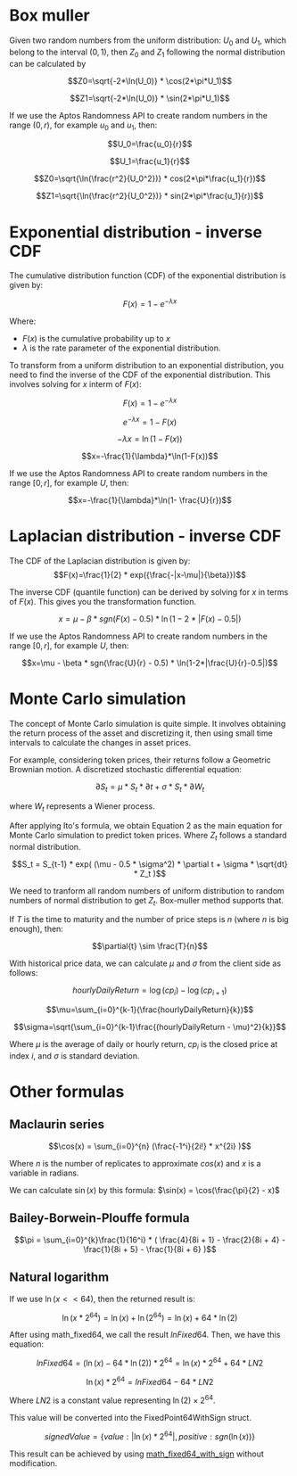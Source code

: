 # Box muller
Given two random numbers from the uniform distribution: $U_0$ and $U_1$, which belong to the interval $(0,1)$, then $Z_0$ and $Z_1$ following the normal distribution can be calculated by

$$Z0=\sqrt{-2*\ln(U_0)} * \cos(2*\pi*U_1)$$

$$Z1=\sqrt{-2*\ln(U_0)} * \sin(2*\pi*U_1)$$

If we use the Aptos Randomness API to create random numbers in the range $(0,r)$, for example $u_0$ and $u_1$, then:

$$U_0=\frac{u_0}{r}$$

$$U_1=\frac{u_1}{r}$$

$$Z0=\sqrt{\ln(\frac{r^2}{U_0^2})} * cos(2*\pi*\frac{u_1}{r})$$

$$Z1=\sqrt{\ln(\frac{r^2}{U_0^2})} * sin(2*\pi*\frac{u_1}{r})$$

# Exponential distribution - inverse CDF
The cumulative distribution function (CDF) of the exponential distribution is given by:

$$F(x)=1-e^{-\lambda x}$$

Where:
- $F(x)$ is the cumulative probability up to $x$
- $\lambda$ is the rate parameter of the exponential distribution.


To transform from a uniform distribution to an exponential distribution, you need to find the inverse of the CDF of the exponential distribution. This involves solving for $x$ interm of $F(x)$:

$$F(x)=1-e^{-\lambda x}$$

$$e^{-\lambda x}= 1 - F(x)$$

$$-\lambda x=\ln(1-F(x))$$

$$x=-\frac{1}{\lambda}*\ln(1-F(x))$$

If we use the Aptos Randomness API to create random numbers in the range $[0,r]$, for example $U$, then:

$$x=-\frac{1}{\lambda}*\ln(1- \frac{U}{r})$$

 
# Laplacian distribution - inverse CDF
The CDF of the Laplacian distribution is given by:
$$F(x)=\frac{1}{2} * exp({\frac{-|x-\mu|}{\beta}})$$

The inverse CDF (quantile function) can be derived by solving for $x$ in terms of $F(x)$. This gives you the transformation function.

$$x=\mu - \beta * sgn(F(x) - 0.5) * \ln(1-2*|F(x)-0.5|)$$

If we use the Aptos Randomness API to create random numbers in the range $[0,r]$, for example $U$, then:

$$x=\mu - \beta * sgn(\frac{U}{r} - 0.5) * \ln(1-2*|\frac{U}{r}-0.5|)$$

# Monte Carlo simulation
The concept of Monte Carlo simulation is quite simple. It involves obtaining the return process of the asset and discretizing it, then using small time intervals to calculate the changes in asset prices.

For example, considering token prices, their returns follow a Geometric Brownian motion. A discretized stochastic differential equation:

$$\partial S_t = \mu * S_t * \partial t + \sigma * S_t * \partial W_t$$

where $W_t$ represents a Wiener process.

After applying Ito's formula, we obtain Equation 2 as the main equation for Monte Carlo simulation to predict token prices. Where $Z_t$ follows a standard normal distribution.

$$S_t = S_{t-1} * exp( (\mu - 0.5 * \sigma^2) * \partial t + \sigma * \sqrt{dt} * Z_t )$$

We need to tranform all random numbers of uniform distribution to random numbers of normal distribution to get $Z_t$. Box-muller method supports that.

If $T$ is the time to maturity and the number of price steps is $n$ (where $n$ is big enough), then:

$$\partial{t} \sim \frac{T}{n}$$ 

With historical price data, we can calculate $\mu$ and $\sigma$ from the client side as follows:

$$hourlyDailyReturn=\log(cp_i) - \log(cp_{i+1})$$

$$\mu=\sum_{i=0}^{k-1}(\frac{hourlyDailyReturn}{k})$$

$$\sigma=\sqrt{\sum_{i=0}^{k-1}\frac{(hourlyDailyReturn - \mu)^2}{k}}$$

Where $\mu$ is the average of daily or hourly return, $cp_i$ is the closed price at index $i$, and $\sigma$ is standard deviation.

# Other formulas
## Maclaurin series

$$\cos(x) = \sum_{i=0}^{n} (\frac{-1^i}{2i!} * x^{2i} )$$

Where $n$ is the number of replicates to approximate $cos(x)$ and $x$ is a variable in radians.

We can calculate $\sin(x)$ by this formula: $\sin(x) = \cos(\frac{\pi}{2} - x)$

## Bailey-Borwein-Plouffe formula

$$\pi = \sum_{i=0}^{k}\frac{1}{16^i} * ( \frac{4}{8i + 1} - \frac{2}{8i + 4} - \frac{1}{8i + 5}  - \frac{1}{8i + 6} )$$


## Natural logarithm
If we use $\ln(x << 64)$, then the returned result is:

$$\ln(x * 2^{64})=\ln(x) + \ln(2^{64})=\ln(x) + 64*\ln(2)$$

After using math_fixed64, we call the result $lnFixed64$. Then, we have this equation:

$$lnFixed64= (\ln(x) - 64*\ln(2)) * 2^{64}= \ln(x) * 2^{64} + 64*LN2$$

$$\ln(x) * 2^{64} = lnFixed64 - 64*LN2$$

Where $LN2$ is a constant value representing $\ln(2) \times 2^{64}$.

This value will be converted into the FixedPoint64WithSign struct.

$$signedValue=\{ value: |\ln(x) * 2^{64}|, positive: sgn(\ln(x)) \}$$

This result can be achieved by using [math_fixed64_with_sign](contracts/ramstack/sources/math_fixed64_with_sign.move) without modification.

